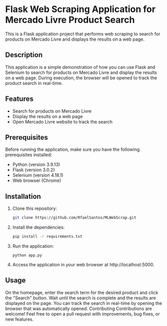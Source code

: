 # Flask Web Scraping Application for Mercado Livre Product Search

This is a Flask application project that performs web scraping to search for products on Mercado Livre and displays the results on a web page.

## Description

This application is a simple demonstration of how you can use Flask and Selenium to search for products on Mercado Livre and display the results on a web page. During execution, the browser will be opened to track the product search in real-time.

## Features

- Search for products on Mercado Livre
- Display the results on a web page
- Open Mercado Livre website to track the search

## Prerequisites

Before running the application, make sure you have the following prerequisites installed:

- Python (version 3.9.13)
- Flask (version 3.0.2)
- Selenium (version 4.18.1)
- Web browser (Chrome)

## Installation

1. Clone this repository:

   ```bash
   git clone https://github.com/RfaelSantos/MLWebScrap.git
   
2. Install the dependencies:
   ```bash
   pip install -r requirements.txt

3. Run the application:
   ```
   python app.py

4. Access the application in your web browser at http://localhost:5000.

## Usage
On the homepage, enter the search term for the desired product and click the "Search" button.
Wait until the search is complete and the results are displayed on the page.
You can track the search in real-time by opening the browser that was automatically opened.
Contributing
Contributions are welcome! Feel free to open a pull request with improvements, bug fixes, or new features.

